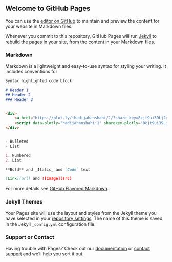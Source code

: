 ## Welcome to GitHub Pages

You can use the [editor on GitHub](https://github.com/HadiJahanshahi/projects/edit/master/README.md) to maintain and preview the content for your website in Markdown files.

Whenever you commit to this repository, GitHub Pages will run [Jekyll](https://jekyllrb.com/) to rebuild the pages in your site, from the content in your Markdown files.

### Markdown

Markdown is a lightweight and easy-to-use syntax for styling your writing. It includes conventions for

```markdown
Syntax highlighted code block

# Header 1
## Header 2
### Header 3


<div>
    <a href="https://plot.ly/~hadijahanshahi/1/?share_key=8cjt9ui39Lj2otHc98RkyB" target="_blank" title="graph_depth_last_ten_years" style="display: block; text-align: center;"><img src="https://plot.ly/~hadijahanshahi/1.png?share_key=8cjt9ui39Lj2otHc98RkyB" alt="graph_depth_last_ten_years" style="max-width: 100%;width: 600px;"  width="600" onerror="this.onerror=null;this.src='https://plot.ly/404.png';" /></a>
    <script data-plotly="hadijahanshahi:1" sharekey-plotly="8cjt9ui39Lj2otHc98RkyB" src="https://plot.ly/embed.js" async></script>
</div>


- Bulleted
- List

1. Numbered
2. List

**Bold** and _Italic_ and `Code` text

[Link](url) and ![Image](src)
```

For more details see [GitHub Flavored Markdown](https://guides.github.com/features/mastering-markdown/).

### Jekyll Themes

Your Pages site will use the layout and styles from the Jekyll theme you have selected in your [repository settings](https://github.com/HadiJahanshahi/projects/settings). The name of this theme is saved in the Jekyll `_config.yml` configuration file.

### Support or Contact

Having trouble with Pages? Check out our [documentation](https://help.github.com/categories/github-pages-basics/) or [contact support](https://github.com/contact) and we’ll help you sort it out.
